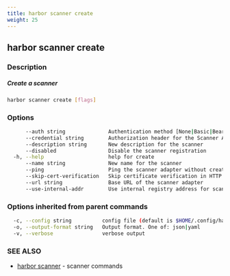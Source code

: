 ```yaml
---
title: harbor scanner create
weight: 25
---
```

## harbor scanner create

### Description

##### Create a scanner

```sh
harbor scanner create [flags]
```

### Options

```sh
      --auth string              Authentication method [None|Basic|Bearer|X-ScannerAdapter-API-Key]
      --credential string        Authorization header for the Scanner Adapter API
      --description string       New description for the scanner
      --disabled                 Disable the scanner registration
  -h, --help                     help for create
      --name string              New name for the scanner
      --ping                     Ping the scanner adapter without creating it.
      --skip-cert-verification   Skip certificate verification in HTTP requests
      --url string               Base URL of the scanner adapter
      --use-internal-addr        Use internal registry address for scanning
```

### Options inherited from parent commands

```sh
  -c, --config string          config file (default is $HOME/.config/harbor-cli/config.yaml)
  -o, --output-format string   Output format. One of: json|yaml
  -v, --verbose                verbose output
```

### SEE ALSO

* [harbor scanner](harbor-scanner.md)	 - scanner commands

